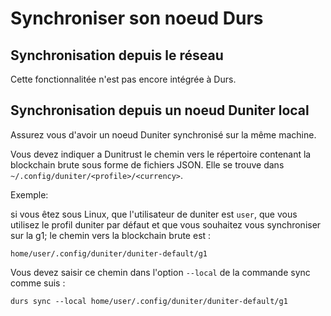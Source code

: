 # Synchroniser son noeud Durs

## Synchronisation depuis le réseau

Cette fonctionnalitée n'est pas encore intégrée à Durs.

## Synchronisation depuis un noeud Duniter local

Assurez vous d'avoir un noeud Duniter synchronisé sur la même machine.

Vous devez indiquer a Dunitrust le chemin vers le répertoire contenant la blockchain brute sous forme de fichiers JSON. Elle se trouve dans `~/.config/duniter/<profile>/<currency>`.

Exemple:

si vous êtez sous Linux, que l'utilisateur de duniter est `user`, que vous utilisez le profil duniter par défaut et que vous souhaitez vous synchroniser sur la g1; le chemin vers la blockchain brute est :

    home/user/.config/duniter/duniter-default/g1

Vous devez saisir ce chemin dans l'option `--local` de la commande sync comme suis :

    durs sync --local home/user/.config/duniter/duniter-default/g1
